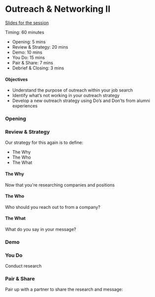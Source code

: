 # Outreach & Networking II

[Slides for the session](https://docs.google.com/presentation/d/1_JmlfZr2emcfndX0rMpW2Jr-upGwQDifN7qNMyQgbNI/edit?usp=sharing)

Timing: 60 minutes 

* Opening: 5 mins
* Review & Strategy: 20 mins
* Demo: 10 mins
* You Do: 15 mins 
* Pair & Share: 7 mins
* Debrief & Closing: 3 mins

#### Objectives
* Understand the purpose of outreach within your job search 
* Identify what’s not working in your outreach strategy
* Develop a new outreach strategy using Do’s and Don’ts from alumni experiences

### Opening



### Review & Strategy
Our strategy for this again is to define:

* The Why
* The Who
* The What

#### The Why
Now that you're researching companies and positions


#### The Who
Who should you reach out to from a company?

#### The What
What do you say in your message?

### Demo



### You Do
Conduct research 

### Pair & Share
Pair up with a partner to share the research and message:


